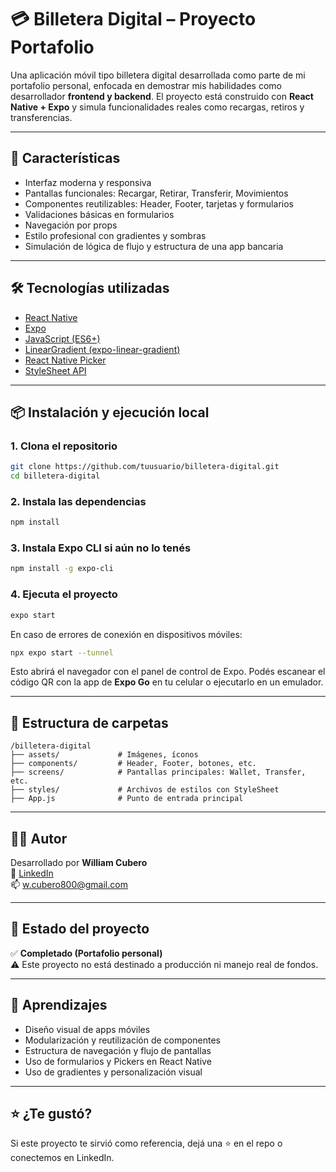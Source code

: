 # 💳 Billetera Digital – Proyecto Portafolio

Una aplicación móvil tipo billetera digital desarrollada como parte de mi portafolio personal, enfocada en demostrar mis habilidades como desarrollador **frontend y backend**. El proyecto está construido con **React Native + Expo** y simula funcionalidades reales como recargas, retiros y transferencias.

---


## 🚀 Características

- Interfaz moderna y responsiva
- Pantallas funcionales: Recargar, Retirar, Transferir, Movimientos
- Componentes reutilizables: Header, Footer, tarjetas y formularios
- Validaciones básicas en formularios
- Navegación por props
- Estilo profesional con gradientes y sombras
- Simulación de lógica de flujo y estructura de una app bancaria

---

## 🛠️ Tecnologías utilizadas

- [React Native](https://reactnative.dev/)
- [Expo](https://expo.dev/)
- [JavaScript (ES6+)](https://developer.mozilla.org/es/docs/Web/JavaScript)
- [LinearGradient (expo-linear-gradient)](https://docs.expo.dev/versions/latest/sdk/linear-gradient/)
- [React Native Picker](https://github.com/react-native-picker/picker)
- [StyleSheet API](https://reactnative.dev/docs/stylesheet)

---

## 📦 Instalación y ejecución local

### 1. Clona el repositorio

```bash
git clone https://github.com/tuusuario/billetera-digital.git
cd billetera-digital
```

### 2. Instala las dependencias

```bash
npm install
```

### 3. Instala Expo CLI si aún no lo tenés

```bash
npm install -g expo-cli
```

### 4. Ejecuta el proyecto

```bash
expo start
```

En caso de errores de conexión en dispositivos móviles:

```bash
npx expo start --tunnel
```

Esto abrirá el navegador con el panel de control de Expo. Podés escanear el código QR con la app de **Expo Go** en tu celular o ejecutarlo en un emulador.

---

## 📁 Estructura de carpetas

```
/billetera-digital
├── assets/             # Imágenes, íconos
├── components/         # Header, Footer, botones, etc.
├── screens/            # Pantallas principales: Wallet, Transfer, etc.
├── styles/             # Archivos de estilos con StyleSheet
├── App.js              # Punto de entrada principal
```

---

## 👨‍💻 Autor

Desarrollado por **William Cubero**  
🔗 [LinkedIn](https://www.linkedin.com/in/williamcubero)  
📫 w.cubero800@gmail.com

---

## 🏁 Estado del proyecto

✅ **Completado (Portafolio personal)**  
⚠️ Este proyecto no está destinado a producción ni manejo real de fondos.

---

## 🧠 Aprendizajes

- Diseño visual de apps móviles
- Modularización y reutilización de componentes
- Estructura de navegación y flujo de pantallas
- Uso de formularios y Pickers en React Native
- Uso de gradientes y personalización visual

---

## ⭐️ ¿Te gustó?

Si este proyecto te sirvió como referencia, dejá una ⭐ en el repo o conectemos en LinkedIn.
